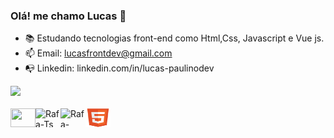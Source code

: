 ### Olá! me chamo Lucas 👋

- 📚 Estudando tecnologias front-end como Html,Css, Javascript e Vue js.
- 📫 Email: lucasfrontdev@gmail.com
- 📭 Linkedin: linkedin.com/in/lucas-paulinodev

<div align="left">
  <a href="https://github.com/Lucasdevfrontbr">
  <img height="180em" src="https://github-readme-stats.vercel.app/api/top-langs/?username=Lucasdevfrontbr&layout=compact&langs_count=7&theme=dark"/>
</div>
  
 <div style="display: inline_block"><br>
  <img align="left"  height="30" width="40" src="https://cdn.jsdelivr.net/gh/devicons/devicon/icons/css3/css3-original.svg"">
  <img align="left" alt="Rafa-Ts" height="30" width="40" src="https://cdn.jsdelivr.net/gh/devicons/devicon/icons/javascript/javascript-original.svg"">
  <img align="left" alt="Rafa-React" height="30" width="40" src="https://cdn.jsdelivr.net/gh/devicons/devicon/icons/vuejs/vuejs-original-wordmark.svg">
  <img align="left" alt="Rafa-HTML" height="30" width="40" src="https://raw.githubusercontent.com/devicons/devicon/master/icons/html5/html5-original.svg">

</div>
